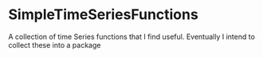 # SimpleTimeSeriesFunctions
A collection of time Series functions that I find useful. Eventually I intend to collect these into a package
